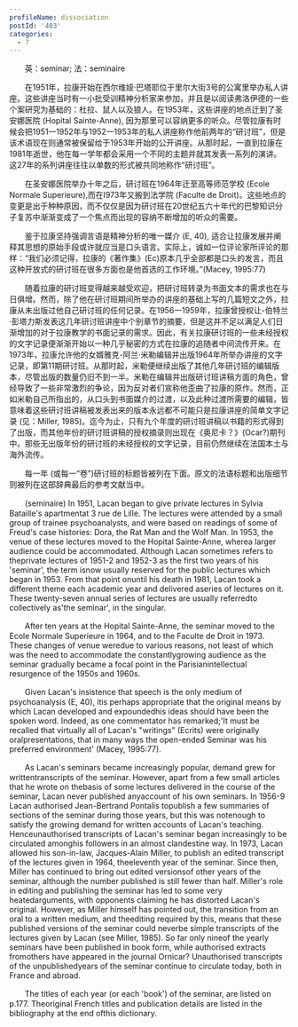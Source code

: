 ```yaml
---
profileName: dissociation
postId: '403'
categories:
  - 7
---
```

‌‌‌‌　　英：seminar; 法：seminaire


‌‌‌‌　　在1951年，拉康开始在西尔维娅·巴塔耶位于里尔大街3号的公寓里举办私人讲座。这些讲座当时有一小批受训精神分析家来参加，并且是以阅读弗洛伊德的一些个案研究为基础的：杜拉、鼠人以及狼人。在1953年，这些讲座的地点迁到了圣安娜医院 (Hopital Sainte-Anne), 因为那里可以容纳更多的听众。尽管拉康有时候会把1951一1952年与1952一1953年的私人讲座称作他前两年的“研讨班”，但是该术语现在则通常被保留给于1953年开始的公开讲座。从那时起，一直到拉康在1981年逝世，他在每一学年都会采用一个不同的主题并就其发表一系列的演讲。这27年的系列讲座往往以单数的形式被共同地称作“研讨班”。

‌‌‌‌　　在圣安娜医院举办十年之后，研讨班在1964年迁至高等师范学校 (Ecole Normale Superieure),而在I973年又搬到法学院 (Faculte de Droit)。这些地点的变更是出于种种原因，而不仅仅是因为研讨班在20世纪五六十年代的巴黎知识分子复苏中渐渐变成了一个焦点而出现的容纳不断增加的听众的需要。

‌‌‌‌　　鉴于拉康坚持强调言语是精神分析的唯一媒介 (E, 40), 适合让拉康发展并阐释其思想的原始手段或许就应当是口头语言。实际上，诚如一位评论家所评论的那样：“我们必须记得，拉康的《著作集》(Ec)原本几乎全部都是口头的发言，而且这种开放式的研讨班在很多方面也是他首选的工作环境。”(Macey, 1995:77)

‌‌‌‌　　随着拉康的研讨班变得越来越受欢迎，把研讨班转录为书面文本的需求也在与日俱增。然而，除了他在研讨班期间所举办的讲座的基础上写的几篇短文之外，拉康从未出版过他自己研讨班的任何记录。在1956一1959年，拉康曾授权让-伯特兰·彭塔力斯发表这几年研讨班讲座中个别章节的摘要，但是这并不足以满足人们日渐增加的对于拉康教学的书面记录的需求。因此，有关拉康研讨班的一些未经授权的文字记录便渐渐开始以一种几乎秘密的方式在拉康的追随者中间流传开来。在1973年，拉康允许他的女婿雅克-阿兰·米勒编辑并出版1964年所举办讲座的文字记录，即第11期研讨班。从那时起，米勒便继续出版了其他几年研讨班的编辑版本，尽管出版的数量仍旧不到一半。米勒在编辑并出版研讨班讲稿方面的角色，曾经导致了一些非常激烈的争论，因为反对者们宣称他歪曲了拉康的原作。然而，正如米勒自己所指出的，从口头到书面媒介的过渡，以及此种过渡所需要的编辑，皆意味着这些研讨班讲稿被发表出来的版本永远都不可能只是拉康讲座的简单文字记录 (见：Miller, 1985)。迄今为止，只有九个年度的研讨班讲稿以书籍的形式得到了出版，而其他年份的研讨班讲稿的授权摘录则出现在《奥尼卡？》(Ocar?)期刊中。那些无出版年份的研讨班的未经授权的文字记录，目前仍然继续在法国本土与海外流传。

‌‌‌‌　　每一年 (或每一“卷”)研讨班的标题皆被列在下面。原文的法语标题和出版细节则被列在这部辞典最后的参考文献当中。


‌‌‌‌　　(seminaire) In 1951, Lacan began to give private lectures in Sylvia Bataille's apartmentat 3 rue de Lille. The lectures were attended by a small group of trainee psychoanalysts, and were based on readings of some of Freud's case histories: Dora, the Rat Man and the Wolf Man. In 1953, the venue of these lectures moved to the Hopital Sainte-Anne, wherea larger audience could be accommodated. Although Lacan sometimes refers to theprivate lectures of 1951-2 and 1952-3 as the first two years of his 'seminar', the term isnow usually reserved for the public lectures which began in 1953. From that point onuntil his death in 1981, Lacan took a different theme each academic year and delivered aseries of lectures on it. These twenty-seven annual series of lectures are usually referredto collectively as'the seminar', in the singular.

‌‌‌‌　　After ten years at the Hopital Sainte-Anne, the seminar moved to the Ecole Normale Superieure in 1964, and to the Faculte de Droit in 1973. These changes of venue weredue to various reasons, not least of which was the need to accommodate the constantlygrowing audience as the seminar gradually became a focal point in the Parisianintellectual resurgence of the 1950s and 1960s.

‌‌‌‌　　Given Lacan's insistence that speech is the only medium of psychoanalysis (E, 40), itis perhaps appropriate that the original means by which Lacan developed and expoundedhis ideas should have been the spoken word. Indeed, as one commentator has remarked;'It must be recalled that virtually all of Lacan's "writings" (Ecrits) were originally oralpresentations, that in many ways the open-ended Seminar was his preferred environment' (Macey, 1995:77).

‌‌‌‌　　As Lacan's seminars became increasingly popular, demand grew for writtentranscripts of the seminar. However, apart from a few small articles that he wrote on thebasis of some lectures delivered in the course of the seminar, Lacan never published anyaccount of his own seminars. In 1956-9 Lacan authorised Jean-Bertrand Pontalis topublish a few summaries of sections of the seminar during those years, but this was notenough to satisfy the growing demand for written accounts of Lacan's teaching. Henceunauthorised transcripts of Lacan's seminar began increasingly to be circulated amonghis followers in an almost clandestine way. In 1973, Lacan allowed his son-in-law, Jacques-Alain Miller, to publish an edited transcript of the lectures given in 1964, theeleventh year of the seminar. Since then, Miller has continued to bring out edited versionsof other years of the seminar, although the number published is still fewer than half. Miller's role in editing and publishing the seminar has led to some very heatedarguments, with opponents claiming he has distorted Lacan's original. However, as Miller himself has pointed out, the transition from an oral to a written medium, and theediting required by this, means that these published versions of the seminar could neverbe simple transcripts of the lectures given by Lacan (see Miller, 1985). So far only nineof the yearly seminars have been published in book form, while authorised extracts fromothers have appeared in the journal Ornicar? Unauthorised transcripts of the unpublishedyears of the seminar continue to circulate today, both in France and abroad.

‌‌‌‌　　The titles of each year (or each 'book') of the seminar, are listed on p.177. Theoriginal French titles and publication details are listed in the bibliography at the end ofthis dictionary.

